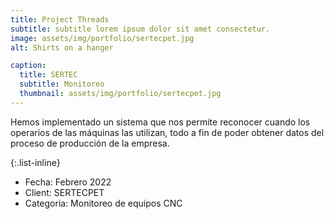 ```yaml
---
title: Project Threads
subtitle: subtitle lorem ipsum dolor sit amet consectetur.
image: assets/img/portfolio/sertecpet.jpg
alt: Shirts on a hanger

caption:
  title: SERTEC
  subtitle: Monitoreo
  thumbnail: assets/img/portfolio/sertecpet.jpg
---
```

Hemos implementado un sistema que nos permite reconocer cuando los operarios de las máquinas las utilizan, todo a fin de poder obtener datos del proceso de producción de la empresa.

{:.list-inline}
- Fecha: Febrero 2022
- Client: SERTECPET
- Categoria: Monitoreo de equipos CNC

